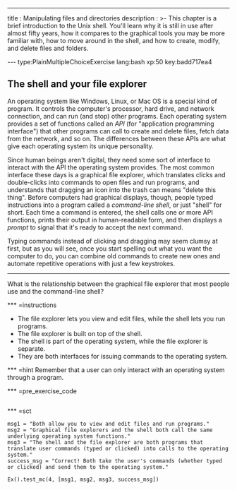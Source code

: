 ---
title       : Manipulating files and directories
description : >-
  This chapter is a brief introduction to the Unix shell.  You'll learn
  why it is still in use after almost fifty years, how it compares to the
  graphical tools you may be more familiar with, how to move around in the
  shell, and how to create, modify, and delete files and folders.

--- type:PlainMultipleChoiceExercise lang:bash xp:50 key:badd717ea4
## The shell and your file explorer

An operating system like Windows, Linux, or Mac OS is a special kind of program.
It controls the computer's processor, hard drive, and network connection,
and can run (and stop) other programs.
Each operating system provides a set of functions called an *API*
(for "application programming interface")
that other programs can call to create and delete files,
fetch data from the network,
and so on.
The differences between these APIs are what give each operating system its unique personality.

Since human beings aren't digital,
they need some sort of interface to interact with the API the operating system provides.
The most common interface these days is a graphical file explorer,
which translates clicks and double-clicks into commands to open files and run programs,
and understands that dragging an icon into the trash can means "delete this thing".
Before computers had graphical displays,
though,
people typed instructions into a program called a *command-line shell*,
or just "shell" for short.
Each time a command is entered,
the shell calls one or more API functions,
prints their output in human-readable form,
and then displays a *prompt* to signal that it's ready to accept the next command.

Typing commands instead of clicking and dragging may seem clumsy at first,
but as you will see,
once you start spelling out what you want the computer to do,
you can combine old commands to create new ones
and automate repetitive operations
with just a few keystrokes.

<hr>
What is the relationship between the graphical file explorer that most people use and the command-line shell?

*** =instructions
- The file explorer lets you view and edit files, while the shell lets you run programs.
- The file explorer is built on top of the shell.
- The shell is part of the operating system, while the file explorer is separate.
- They are both interfaces for issuing commands to the operating system.

*** =hint
Remember that a user can only interact with an operating system through a program.

*** =pre_exercise_code
```{python}

```

*** =sct
```{python}
msg1 = "Both allow you to view and edit files and run programs."
msg2 = "Graphical file explorers and the shell both call the same underlying operating system functions."
msg3 = "The shell and the file explorer are both programs that translate user commands (typed or clicked) into calls to the operating system."
success_msg = "Correct! Both take the user's commands (whether typed or clicked) and send them to the operating system."

Ex().test_mc(4, [msg1, msg2, msg3, success_msg])
```
